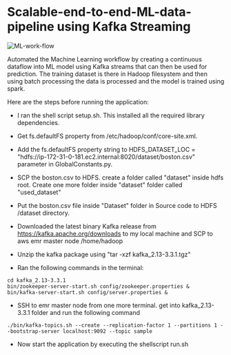 # Scalable-end-to-end-ML-data-pipeline using Kafka Streaming
![ML-work-flow](assets/pipeline_architecture.png?raw=true)
    
Automated the Machine Learning workflow by creating a continuous dataflow into ML model using Kafka streams that can then be
used for prediction. The training dataset is there in Hadoop filesystem and then using batch processing the data is processed and the
model is trained using spark.


Here are the steps before running the application:

+ I ran the shell script setup.sh. This installed all the required library dependencies.

+ Get fs.defaultFS property from /etc/hadoop/conf/core-site.xml.

+ Add the fs.defaultFS property string to HDFS_DATASET_LOC = "hdfs://ip-172-31-0-181.ec2.internal:8020/dataset/boston.csv" parameter in GlobalConstants.py.

+ SCP the boston.csv to HDFS. create a folder called "dataset" inside hdfs root. Create one more folder inside "dataset" folder called "used_dataset"

+ Put the boston.csv file inside "Dataset" folder in Source code to HDFS /dataset directory.

+ Downloaded the latest binary Kafka release from https://kafka.apache.org/downloads to my local machine and SCP to aws emr master node /home/hadoop

+ Unzip the kafka package using "tar -xzf kafka_2.13-3.3.1.tgz"

+ Ran the following commands in the terminal:
```console
cd kafka_2.13-3.3.1
bin/zookeeper-server-start.sh config/zookeeper.properties &
bin/kafka-server-start.sh config/server.properties &
```
    
+ SSH to emr master node from one more terminal. get into kafka_2.13-3.3.1 folder and run the following command
```console
./bin/kafka-topics.sh --create --replication-factor 1 --partitions 1 --bootstrap-server localhost:9092 --topic sample
```
+ Now start the application by executing the shellscript run.sh
